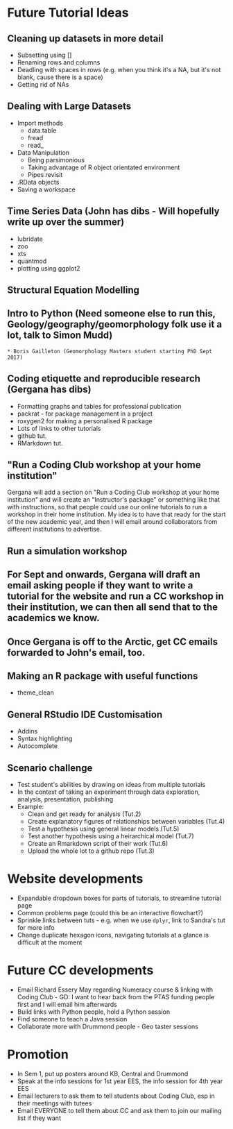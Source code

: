 # Future Tutorial Ideas

## Cleaning up datasets in more detail
* Subsetting using []
* Renaming rows and columns
* Deadling with spaces in rows (e.g. when you think it's a NA, but it's not blank, cause there is a space)
* Getting rid of NAs

## Dealing with Large Datasets
* Import methods
  * data.table
  * fread
  * read_
* Data Manipulation
  * Being parsimonious
  * Taking advantage of R object orientated environment
  * Pipes revisit
* .RData objects
* Saving a workspace

## Time Series Data (John has dibs - Will hopefully write up over the summer)
* lubridate
* zoo
* xts
* quantmod
* plotting using ggplot2

## Structural Equation Modelling

## Intro to Python (Need someone else to run this, Geology/geography/geomorphology folk use it a lot, talk to Simon Mudd)
	* Boris Gailleton (Geomorphology Masters student starting PhD Sept 2017)

## Coding etiquette and reproducible research (Gergana has dibs)
* Formatting graphs and tables for professional publication
* packrat - for package management in a project
* roxygen2 for making a personalised R package
* Lots of links to other tutorials
 * github tut.
 * RMarkdown tut.
 
## "Run a Coding Club workshop at your home institution"
Gergana will add a section on "Run a Coding Club workshop at your home institution" and will create an "Instructor's package" or something like that with instructions, so that people could use our online tutorials to run a workshop in their home institution. My idea is to have that ready for the start of the new academic year, and then I will email around collaborators from different institutions to advertise.

## Run a simulation workshop
 
 ## For Sept and onwards, Gergana will draft an email asking people if they want to write a tutorial for the website and run a CC workshop in their institution, we can then all send that to the academics we know.
 
 ## Once Gergana is off to the Arctic, get CC emails forwarded to John's email, too.

## Making an R package with useful functions
* theme_clean

## General RStudio IDE Customisation
* Addins
* Syntax highlighting
* Autocomplete

## Scenario challenge
* Test student's abilities by drawing on ideas from multiple tutorials
* In the context of taking an experiment through data exploration, analysis, presentation, publishing
* Example:
  * Clean and get ready for analysis (Tut.2)
  * Create explanatory figures of relationships between variables (Tut.4)
  * Test a hypothesis using general linear models (Tut.5)
  * Test another hypothesis using a heirarchical model (Tut.7)
  * Create an Rmarkdown script of their work (Tut.6)
  * Upload the whole lot to a github repo (Tut.3)
  
# Website developments
* Expandable dropdown boxes for parts of tutorials, to streamline tutorial page
* Common problems page (could this be an interactive flowchart?)
* Sprinkle links between tuts - e.g. when we use `dplyr`, link to Sandra's tut for more info
* Change duplicate hexagon icons, navigating tutorials at a glance is difficult at the moment

# Future CC developments
* Email Richard Essery May regarding Numeracy course & linking with Coding Club - GD: I want to hear back from the PTAS funding people first and I will email him afterwards
* Build links with Python people, hold a Python session
* Find someone to teach a Java session
* Collaborate more with Drummond people - Geo taster sessions

# Promotion
* In Sem 1, put up posters around KB, Central and Drummond
* Speak at the info sessions for 1st year EES, the info session for 4th year EES
* Email lecturers to ask them to tell students about Coding Club, esp in their meetings with tutees
* Email EVERYONE to tell them about CC and ask them to join our mailing list if they want



